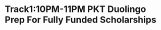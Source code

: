 # Track1:10PM-11PM PKT Duolingo Prep For Fully Funded Scholarships

<!-- - ## Week 1

   1. [Day 1](https://www.facebook.com/iCodeguru/videos/845309277687012)
   2. [Day 2](https://www.facebook.com/iCodeguru/videos/1175611260211297)
   3. [Day 3](https://www.facebook.com/iCodeguru/videos/554679840346790)
   4. [Day 4](https://www.facebook.com/iCodeguru/videos/557512030183975)
   5. [Day 5](https://www.facebook.com/iCodeguru/videos/871526995073766) -->

<!-- - ## Week 

   1. [Day 1]()
   2. [Day 2]()
   3. [Day 3]()
   4. [Day 4]()
   5. [Day 5]() -->